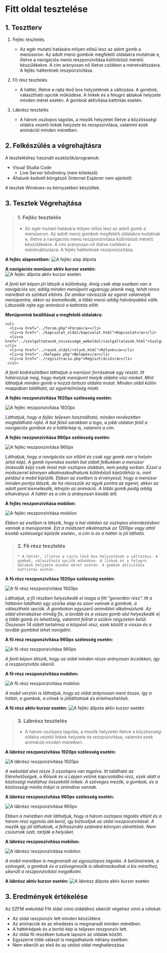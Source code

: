 # Fitt oldal tesztelése


## 1. Tesztterv

1. Fejléc tesztelés
    * Az egér mutató hatására milyen stílsú lesz az adott gomb a menüsoron. Az adott menü gombok megfelelő oldalakra mutatnak e, illetve a navigációs menü reszponzivitása különböző méretű készülékekre. A cím arányosan nő illetve csökken a méretváltozásra. A fejléc hátterének reszponzicitása.
    
2. Fő rész tesztelés
    * A háttér, illetve a rajta lévő box helyzetének a változása. A gombok, választható opciók működése. A linkek és a felugró ablakok helyzete minden méret esetén. A gombok aktivitása kattintás esetén.
    
  
3. Lábrész tesztelés
    * A három oszlopos tagolás, a mezők helyzetet illetve a közzössségi oldalra vezető linkek helyzete és rezspozivitása, valamint ezek animációi minden méretben.


## 2. Felkészülés a végrehajtásra


A teszteléshez használt eszközök/programok:


* Visual Studia Code
    * Live Server bővítmény (nem kötelező)
* Általunk kedvelt böngésző (Internet Explorer nem ajánlott)


A tesztek Windows-os környzetben készültek.


## 3. Tesztek Végrehajtása

> ### **1. Fejléc tesztelés**
>    * Az egér mutató hatására milyen stílsú lesz az adott gomb a menüsoron. Az adott menü gombok megfelelő oldalakra mutatnak e, illetve a navigációs menü reszponzivitása különböző méretű készülékekre. A cím arányosan nő illetve csökken a méretváltozásra. A fejléc hátterének reszponzicitása.


**A fejléc alapesetben:**
![A fejléc alap állpota](/Images/Fejlec1.png "A fejléc alap állpota")

**A navigációs menüsor aktív kurzor esetén:**
![A fejléc állpota aktív kurzor esetén](/Images/Fejlec2.png "A fejléc állpota aktív kurzor esetén")


*A fenti két képen jól látszik a különbség. Amíg csak alap esetben van a navigációs sor, addig minden menüpont ugyanúgy jelenik meg, tehát nincs méretbeli és színbeli 
eltérés. De amikor rávisszük az egeret valamelyik menüpontra, akkor az kiemelkedik, a többi menü addig halványabbá válik. Látszódik rajta egy animáció a kattintás előtt.*


**Menüpontok beállításai a megfelelő oldalakra:**

    <ul>
      <li><a href="../forum.php">Fórum</a></li>
      <li><a href="../kapcsolat_oldal/kapcsolat.html">Kapcsolat</a></li>
      <li><a href="../szolgaltatasok_osszessege_weboldal/szolgaltatasok.html">Szolgáltatások</a></li>
      <li><a href="../rounk_oldal/rolunk.html">Rólunk</a></li>
      <li><a href="../belepes.php">Belépés</a></li>
      <li><a href="../regisztracio.php">Regisztráció</a></li>
     </ul>


*A fenti kódrészletben láthatjuk a menüsor forrásának egy részét. Itt határozzuk meg, hogy melyik menüpont melyik oldalra visz minket. Mint láthatjuk minden gomb a hozzá tartozó oldalra mutat. Minden oldal külön mappában található, az egyértelműség miatt.*


**A fejléc reszponzivitása 1920px szélesség esetén:**


![A fejléc reszponzivitása 1920px](/Images/Fejlec3.png "A fejléc reszponzivitása 1920px")


*Láthatjuk, hogy a fejléc teljesen használható, minden rendezetten megtalálható rajta. A bal felső sarokban a logo, a jobb oldalon felül a navigációs gombok és a háttérkép is, valamint a cím.*


**A fejléc reszponzivitása 960px szélesség esetén:**


![A fejléc reszponzivitása 960px](/Images/Fejlec4.png "A fejléc reszponzivitása 960px")


*Láthatjuk, hogy a navigációs sor eltűnt és csak egy gomb van a helyén (első kép). A gomb nyomása esetén bal oldalt felbukkan a menüsor (második kép) csak most már oszlopos alakban, nem pedig sorban. Ezzel a módszerrel könnyen alkalmazkodhatunk különböző kijelzőkhöz is, mint például a mobil kijelzők. Ebben az esetben is érvényesül, hogy a menüsor minden pontja látszik, de ha rávisszük az egyik pontra az egeret, akkor az adott pont kiemelkedik, létrejön az animáció. A többi gomb pedig addig elhalványul. A háttér és a cím is arányosan kisebb lett.*

**A fejléc reszponzivitása mobilon:**


![A fejléc reszponzivitása mobilon](/Images/Fejlec5.png "A fejléc reszponzivitása mobilon")


*Ebben az esetben is látszik, hogy a bal oldalon az oszlopos elrendezésben vannak a menüpontok. Ezt a módszert alkalmaztuk az 1200px vagy attól kisebb szélességű kijelzők esetén., a cím is és a háttér is jól látható.*


> ### **2. Fő rész tesztelés**
>     * A háttér, illetve a rajta lévő box helyzetének a változása. A gombok, választható opciók működése. A linkek és a felugró ablakok helyzete minden méret esetén. A gombok aktivitása kattintás esetén.


**A fő rész reszponzivitása 1920px szélesség esetén:**


![A fő rész reszponzivitása 1920px](/Images/Main1.png "A fő rész reszponzivitása 1920px")


*Láthatjuk, a fő részben helyezkedik el maga a fitt "generátor rész". Itt a háttéren található egy szürke alap és azon vannak a gombok, a választható opciók. A gombokon egyszerű animálást alkalmaztunk. Az oldal elrendezése mindig fix, a tovább és a vissza gomb alul helyezkedik el, a többi gomb és lehetőség, valamint felirat a szükre négyzeten belül. Összesen 14 oldalt tartalmaz a közpéső rész, ezek között a vissza és a tovább gombbal lehet navigálni.*


**A fő rész reszponzivitása 960px szélesség esetén:**


![A fő rész reszponzivitása 960px](/Images/Main2.png "A fő rész reszponzivitása 960px")


*A fenti képen látszik, hogy az oldal minden része arányosan lecsökken, így a reszponzivitás sikerül.*

**A fő rész reszponzivitása mobilon:**

![A fő rész reszponzivitása mobilon](/Images/Main3.png "A fő rész reszponzivitása mobilon")


*A mobil verzión is láthatjuk, hogy az oldal aráynosan ment össze, így a háttér, a gombok, a címek is jólláthatóak és értelmezhetőek.* 

**A fő rész aktív kurzor esetén:**
![A fejléc állpota aktív kurzor esetén](/Images/Main4.png "A fejléc állpota aktív kurzor esetén")


> ### **3. Lábrész tesztelés**
>    * A három oszlopos tagolás, a mezők helyzetet illetve a közzössségi oldalra vezető linkek helyzete és rezspozivitása, valamint ezek animációi minden méretben.


**A lábrész reszponzivitása 1920px szélesség esetén:**


![A lábrész reszponzivitása 1920px](/Images/Labresz1.png "A lábrész reszponzivitása 1920px")


*A weboldal alsó része 3 oszolopra van tagolva. Itt található az Elérehetőségek, a Rólunk és a Lépjen velünk kapcsolatba rész, ezek alatt a közösségi médiához összekötő linkek. A szöveges mezők, a gombok, és a közössségi média linkjei is animálva vannak.*


**A lábrész reszponzivitása 960px szélesség esetén:**


![A lábrész reszponzivitása 960px](/Images/Labresz2.png "A lábrész reszponzivitása 960px")


*Ebben a méretben már láthatjuk, hogy a három oszlopos tagolás eltűnt és a három rész egymás alá kerül, így biztosítjuk az oldal reszponzivitását. A mezők így jól láthatóak, a felhasználó számára könnyen elérehtőek. Nem csúsznak szét, tartják a helyüket.*

**A lábrész reszponzivitása mobilon:**


![A lábrész reszponzivitása mobilon](/Images/Labresz3.png "A lábrész reszponzivitása mobilon")


*A mobil méretben is megmaradt az egyoszlopos tagolás. A betűméretek, a szövegek, a gombok és a szövegmezők is alkalmazkodtak a kis mérethez, sikerült a reszponzivitást megalkotni.*

**A lábrész aktív kurzor esetén:**
![A lábrész állpota aktív kurzor esetén](/Images/Labresz4.png "A lábrész állpota aktív kurzor esetén")


## 3. Eredmények értékelése

Az SZFM weboldal Fitt oldal című oldalához sikerült végehez vinni a célokat: 

* Az oldal reszponzív lett minden készülékre.
* Az animációk és az elredezés is megmaradt minden méretben.
* A háttérképek és a borító kép is teljesen reszponzív lett.
* Az oldal fő részében tudunk lapozni az oldalak között.
* Egyszerre több választ is megadhatunk néhány esetben.
* Nem sikerült az első és az utolsó oldal meghatározása.
